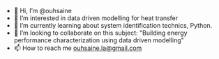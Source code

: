 - 👋 Hi, I’m @ouhsaine
- 👀 I’m interested in data driven modelling for heat transfer 
- 🌱 I’m currently learning about system identification technics, Python.
- 💞️ I’m looking to collaborate on this subject: "Building energy performance characterization using data driven modelling"
- 📫 How to reach me ouhsaine.la@gmail.com

<!---
ouhsaine/ouhsaine is a ✨ special ✨ repository because its `README.md` (this file) appears on your GitHub profile.
You can click the Preview link to take a look at your changes.
--->
